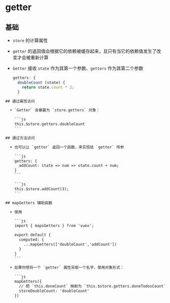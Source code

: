# getter

## 基础

- `store` 的计算属性

- `getter` 的返回值会根据它的依赖被缓存起来，且只有当它的依赖值发生了改变才会被重新计算

- `Getter` 接收 `state` 作为其第一个参数、`getters` 作为其第二个参数

    ```js
    getters: {
      doubleCount (state) {
        return state.count * 2;
      }
    ```

````html
## 通过属性访问

  + `Getter` 会暴露为 `store.getters` 对象：

    ```js
    this.$store.getters.doubleCount
    ```

## 通过方法访问

  + 也可以让 `getter` 返回一个函数，来实现给 `getter` 传参

    ```js
    getters: {
      addCount: state => num => state.count + num;
    }
    ```

    ```js
    this.$store.addCount(3);
    ```

## mapGetters 辅助函数

  + 使用

    ```js
    import { mapsGetters } from 'vuex';

    export default {
      computed: {
        ...mapGetters(['doubleCount','addCount'])
      }
    }
    ```

  + 如果你想将一个 `getter` 属性另取一个名字，使用对象形式：

    ```js
    mapGetters({
      // 把 `this.doneCount` 映射为 `this.$store.getters.doneTodosCount`
      storeDoubleCount: 'doubleCount'
    })
````
